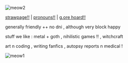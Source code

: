 ![meow2](https://github.com/user-attachments/assets/652e8042-ff2b-4475-850c-39768c1bb9f3)

[strawpage!!](https://rottencom.straw.page)  |  [pronouns!!](https://pronouns.cc/@slashatsasha)  |  [g.ore hoard!!](https://rentry.co/goretoys)

generally friendly  ++  no dni  ,  although very block happy

stuff we like :  metal + goth ,  nihilistic games !! , witchcraft

art n coding ,  writing fanfics ,  autopsy reports n medical !


![meow1](https://github.com/user-attachments/assets/e9576f35-bfa4-474e-af5d-47a9b3585b6b)

